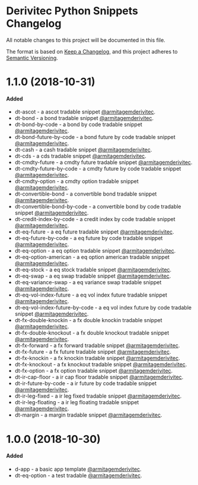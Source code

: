 
# Derivitec Python Snippets Changelog
All notable changes to this project will be documented in this file.

The format is based on [Keep a Changelog](https://keepachangelog.com/en/1.0.0/),
and this project adheres to [Semantic Versioning](https://semver.org/spec/v2.0.0.html).

# 1.1.0 (2018-10-31)
#### Added
- dt-ascot - a ascot tradable snippet [@armitagemderivitec](https://github.com/armitagemderivitec).
- dt-bond - a bond tradable snippet [@armitagemderivitec](https://github.com/armitagemderivitec).
- dt-bond-by-code - a bond by code tradable snippet [@armitagemderivitec](https://github.com/armitagemderivitec).
- dt-bond-future-by-code - a bond future by code tradable snippet [@armitagemderivitec](https://github.com/armitagemderivitec).
- dt-cash - a cash tradable snippet [@armitagemderivitec](https://github.com/armitagemderivitec).
- dt-cds - a cds tradable snippet [@armitagemderivitec](https://github.com/armitagemderivitec).
- dt-cmdty-future - a cmdty future tradable snippet [@armitagemderivitec](https://github.com/armitagemderivitec).
- dt-cmdty-future-by-code - a cmdty future by code tradable snippet [@armitagemderivitec](https://github.com/armitagemderivitec).
- dt-cmdty-option - a cmdty option tradable snippet [@armitagemderivitec](https://github.com/armitagemderivitec).
- dt-convertible-bond - a convertible bond tradable snippet [@armitagemderivitec](https://github.com/armitagemderivitec).
- dt-convertible-bond-by-code - a convertible bond by code tradable snippet [@armitagemderivitec](https://github.com/armitagemderivitec).
- dt-credit-index-by-code - a credit index by code tradable snippet [@armitagemderivitec](https://github.com/armitagemderivitec).
- dt-eq-future - a eq future tradable snippet [@armitagemderivitec](https://github.com/armitagemderivitec).
- dt-eq-future-by-code - a eq future by code tradable snippet [@armitagemderivitec](https://github.com/armitagemderivitec).
- dt-eq-option - a eq option tradable snippet [@armitagemderivitec](https://github.com/armitagemderivitec).
- dt-eq-option-american - a eq option american tradable snippet [@armitagemderivitec](https://github.com/armitagemderivitec).
- dt-eq-stock - a eq stock tradable snippet [@armitagemderivitec](https://github.com/armitagemderivitec).
- dt-eq-swap - a eq swap tradable snippet [@armitagemderivitec](https://github.com/armitagemderivitec).
- dt-eq-variance-swap - a eq variance swap tradable snippet [@armitagemderivitec](https://github.com/armitagemderivitec).
- dt-eq-vol-index-future - a eq vol index future tradable snippet [@armitagemderivitec](https://github.com/armitagemderivitec).
- dt-eq-vol-index-future-by-code - a eq vol index future by code tradable snippet [@armitagemderivitec](https://github.com/armitagemderivitec).
- dt-fx-double-knockin - a fx double knockin tradable snippet [@armitagemderivitec](https://github.com/armitagemderivitec).
- dt-fx-double-knockout - a fx double knockout tradable snippet [@armitagemderivitec](https://github.com/armitagemderivitec).
- dt-fx-forward - a fx forward tradable snippet [@armitagemderivitec](https://github.com/armitagemderivitec).
- dt-fx-future - a fx future tradable snippet [@armitagemderivitec](https://github.com/armitagemderivitec).
- dt-fx-knockin - a fx knockin tradable snippet [@armitagemderivitec](https://github.com/armitagemderivitec).
- dt-fx-knockout - a fx knockout tradable snippet [@armitagemderivitec](https://github.com/armitagemderivitec).
- dt-fx-option - a fx option tradable snippet [@armitagemderivitec](https://github.com/armitagemderivitec).
- dt-ir-cap-floor - a ir cap floor tradable snippet [@armitagemderivitec](https://github.com/armitagemderivitec).
- dt-ir-future-by-code - a ir future by code tradable snippet [@armitagemderivitec](https://github.com/armitagemderivitec).
- dt-ir-leg-fixed - a ir leg fixed tradable snippet [@armitagemderivitec](https://github.com/armitagemderivitec).
- dt-ir-leg-floating - a ir leg floating tradable snippet [@armitagemderivitec](https://github.com/armitagemderivitec).
- dt-margin - a margin tradable snippet [@armitagemderivitec](https://github.com/armitagemderivitec).

# 1.0.0 (2018-10-30)
#### Added
- d-app - a basic app template [@armitagemderivitec](https://github.com/armitagemderivitec).
- dt-eq-option - a test tradable [@armitagemderivitec](https://github.com/armitagemderivitec).